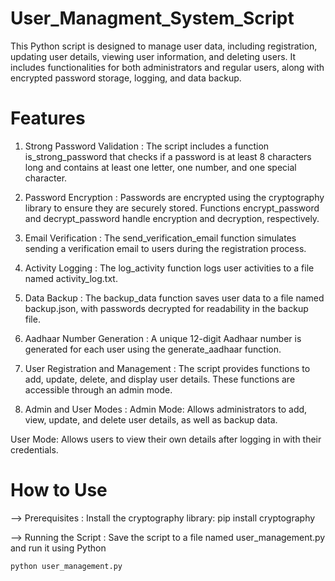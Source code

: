 # User_Managment_System_Script
This Python script is designed to manage user data, including registration, updating user details, viewing user information, and deleting users. It includes functionalities for both administrators and regular users, along with encrypted password storage, logging, and data backup.

# Features
1. Strong Password Validation :
The script includes a function is_strong_password that checks if a password is at least 8 characters long and contains at least one letter, one number, and one special character.

2. Password Encryption :
Passwords are encrypted using the cryptography library to ensure they are securely stored. Functions encrypt_password and decrypt_password handle encryption and decryption, respectively.

3. Email Verification :
The send_verification_email function simulates sending a verification email to users during the registration process.

4. Activity Logging :
The log_activity function logs user activities to a file named activity_log.txt.

5. Data Backup :
The backup_data function saves user data to a file named backup.json, with passwords decrypted for readability in the backup file.

6. Aadhaar Number Generation :
A unique 12-digit Aadhaar number is generated for each user using the generate_aadhaar function.

7. User Registration and Management :
The script provides functions to add, update, delete, and display user details. These functions are accessible through an admin mode.

8. Admin and User Modes :
Admin Mode: Allows administrators to add, view, update, and delete user details, as well as backup data.

User Mode: Allows users to view their own details after logging in with their credentials.

# How to Use

--> Prerequisites : 
Install the cryptography library: pip install cryptography

--> Running the Script :
Save the script to a file named user_management.py and run it using Python

`python user_management.py`
